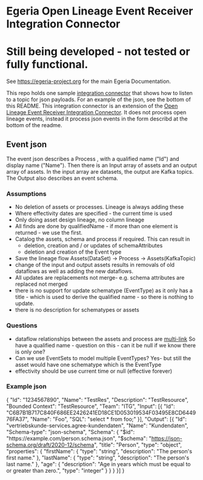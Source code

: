 <!-- SPDX-License-Identifier: CC-BY-4.0 -->
<!-- Copyright Contributors to the Egeria project. -->

# Egeria Open Lineage Event Receiver Integration Connector

# Still being developed - not tested or fully functional.

See https://egeria-project.org for the main Egeria Documentation.

This repo holds one sample [integration connector](https://egeria-project.org/concepts/integration-connector/?h=integration+conne) that shows how 
to listen to a topic for json payloads. For an example of the json, see the bottom of this README. This integration connector is an extension of the 
[Open Lineage Event Receiver Integration Connector](https://egeria-project.org/connectors/integration/open-lineage-event-receiver-integration-connector/).
It does not process open lineage events, instead it process json events in the form describd at the bottom of the readme.





## Event json 

The event json describes a Process , with a qualified name ("Id") and display name ("Name").
Then there is an Input array of assets and an output array of assets. In the input array are datasets, the output are Kafka topics.
The Output also describes an event schema.


### Assumptions
- No deletion of assets or processes. Lineage is always adding these
- Where effectivity dates are specified - the current time is used
- Only doing asset design lineage, no column lineage
- All finds are done by qualifiedName - if more than one element is returned - we use the first. 
- Catalog the assets, schema and process if required. This can result in 
  - deletion, creation and / or updates of schemaAttributes
  - deletion and creation of the Event type
- Save the lineage flow Assets(DataSet) -> Process -> Assets(KafkaTopic)
- change of the input and output assets results in removals of old dataflows as well as adding the new dataflows.
- All updates are replacements not merge- e.g. schema attributes are replaced not merged
- there is no support for update schematype (EventType) as it only has a title - which is used to derive the qualified name - so there is nothing to update.
- there is no description for schematypes or assets
### Questions
- dataflow relationships between the assets and process are [multi-link](https://egeria-project.org/concepts/uni-multi-link/?h=multi+link#multi-link-relationships)
So have a qualified name - question on this - can it be null if we know there is only one?
- Can we use EventSets to model multiple EventTypes? Yes- but still the asset would have one schematype
which is the EventType
- effectivity should be use current time or null (effective forever) 
### Example json
{
"Id": "1234567890",
"Name": "TestRes",
"Description": "TestResource",
"Bounded Context": "TestResource",
"Team": "ITG",
"Input": [{
"Id": "C6B7B1B717C840F686EE2426241ED18CE1D053019534F03495E8CD644976FA37",
"Name": "Foo",
"SQL": "select * from foo;"
}],
"Output": [{
"Id": "vertriebskunde-services.agree-kundendaten",
"Name": "Kundendaten",
"Schema-type": "json-schema",
"Schema": {
"$id": "https://example.com/person.schema.json",
"$schema": "https://json-schema.org/draft/2020-12/schema",
"title": "Person",
"type": "object",
"properties": {
"firstName": {
"type": "string",
"description": "The person's first name."
},
"lastName": {
"type": "string",
"description": "The person's last name."
},
"age": {
"description": "Age in years which must be equal to or greater than zero.",
"type": "integer"
}
}
}
}]
}
